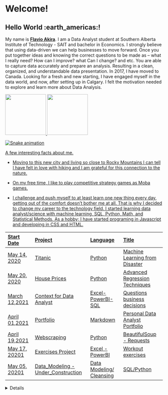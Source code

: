 <h1>Welcome!</h1>

<h2>Hello World :earth_americas:!</h2>


My name is [**Flavio Akira**](https://www.linkedin.com/in/flavio-akira/?locale=en_US).
I am a Data Analyst student at Southern Alberta Institute of Technology - SAIT and bachelor in Economics. I strongly believe that using data-driven we can help businesses to move forward. Once you put together ideas and knowing the correct questions to be made as – what I really need? How can I improve? what Can I change? and etc. You are able to capture data accurately and prepare an analysis. Resulting in a clean, organized, and understandable data presentation. 
In 2017, I have moved to Canada. Looking for a fresh and new starting, I have engaged myself in the data world, and now, after setting up in Calgary. I felt the motivation needed to explore and learn more about Data Analysis.
<br>

 <div>
  <a href="https://github.com/flaakira">
  <img height="130em" src="https://github-readme-stats.vercel.app/api?username=flaakira&show_icons=true&theme=dark&include_all_commits=true&count_private=true"/>
  <img height="130em" src="https://github-readme-stats.vercel.app/api/top-langs/?username=flaakira&layout=compact&langs_count=7&theme=dark"/>
</div>
  
 ![Snake animation](https://github.com/flaakira/flaakira/blob/output/github-contribution-grid-snake.svg)
 
<p>A few interesting facts about me. 

- Moving to this new city and living so close to Rocky Mountains I can tell I have felt in love with hiking and I am grateful for this connection to the nature. 

- On my free time, I like to play competitive strategy games as Moba games. 

- I challenge and push myself to at least learn one new thing every day, getting out of the comfort doesn’t bother me at all. 
That is why I decided to change my career to the technology field. I started learning data analyst/science with machine learning, SQL, Python, Math, and Statistical Methods. As a hobby; I have started programing in Javascript and developing in CSS and HTML.</p>



Start Date | Project | Language | Title
:--- | :--- | :--- | :---
May 14, 2020 | [Titanic](https://github.com/flaakira/Kaggle/blob/master/Titanic.ipynb) | Python | Machine Learning from Disaster
May 20, 2020 | [House Prices](https://github.com/flaakira/Kaggle/blob/master/House_prices.ipynb) | Python | Advanced Regression Techniques
March 12,2021 | [Context for Data Analyst](https://github.com/flaakira/Data-Analyst---SAIT/tree/master/Data%20Preparation%20-%20Covid-19) | Excel- PowerBI- SQL | Questions business decisions
April 01,2021 | [Portfolio](https://github.com/flaakira/flavio_akira_portfolio/blob/gh-pages/index.md)| Markdown | Personal Data Analyst Portfolio
April 19,2021 | [Webscraping](https://github.com/flaakira/Web_scraping) | Python | BeautifulSoup - Requests 
May 17, 20201 | [Exercises Project](https://github.com/flaakira/Project--exercises) | Excel - PowerBI | Workout exercises
May 05, 20201 | [Data_Modeling](https://github.com/flaakira/Data_Modeling_-Cleansing) -Under_Construction| Data Modeling/ Cleansing |SQL/Python



<details>
  <summary>Contact</summary>
  
  
  I’m currently applying to jobs in Data Analyst, Business Analyst, Machine Learning, and Data Sciences. If you are looking for a hardworking team member, look no further!
  
 
🎓 I’m currently [Data Analyst student](https://www.sait.ca/programs-and-courses/certificates/data-analytics-part-time)

💼 How to reach me: [Linkedin](https://www.linkedin.com/in/flavio-akira/?locale=en_US)

🖥️ Portfolio: [Portfolio](https://flaakira.github.io/flavio_akira_portfolio/)

📸 Instagram: [@flaakira](https://www.instagram.com/flaakira/)

💻 Facebook: [Flavio Akira](https://www.facebook.com/flavioakira.tikaishi)

✉️ Email: [Email](mailto:fla_akira@hotmail.com?subject=[GitHub])

:octocat: Github: [Projects](https://github.com/flaakira?tab=repositories)


